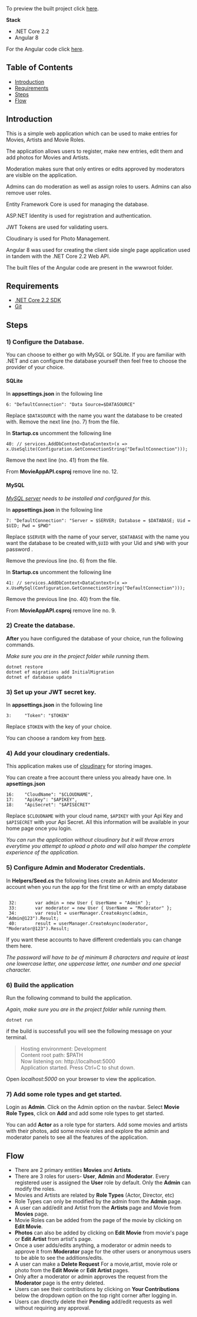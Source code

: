 To preview the built project click <a href="http://themoviezone.herokuapp.com/">here</a>.

**Stack**


- .NET Core 2.2
- Angular 8

For the Angular code click <a href="https://github.com/ajinkyad8/MovieAppSPA">here</a>.


## Table of Contents

- [Introduction](#Introduction)
- [Requirements](#Requirements)
- [Steps](#Steps)
- [Flow](#Flow)

## Introduction
This is a simple web application which can be used to make entries for Movies, Artists and Movie Roles.

The application allows users to register, make new entries, edit them and add photos for Movies and Artists.

Moderation makes sure that only entires or edits approved by moderators are visible on the application.

Admins can do moderation as well as assign roles to users. Admins can also remove user roles.

Entity Framework Core is used for managing the database.

ASP.NET Identity is used for registration and authentication.

JWT Tokens are used for validating users.

Cloudinary is used for Photo Management.

Angular 8 was used for creating the client side single page application used in tandem with the .NET Core 2.2 Web API.

The built files of the Angular code are present in the wwwroot folder.



## Requirements

- <a href="https://dotnet.microsoft.com/download/dotnet-core/2.2">.NET Core 2.2 SDK </a>
- <a href="https://git-scm.com/downloads">Git </a>

## Steps

### 1) Configure the Database.
You can choose to either go with MySQL or SQLite. If you are familiar with .NET and can configure the database yourself then feel free to choose the provider of your choice.
 #### SQLite
In <b>appsettings.json</b> in the following line
```shell
6: "DefaultConnection": "Data Source=$DATASOURCE"
```
Replace `$DATASOURCE` with the name you want the database to be created with.
Remove the next line (no. 7) from the file.

In <b>Startup.cs</b> uncomment the following line 
```shell
40: // services.AddDbContext<DataContext>(x => x.UseSqlite(Configuration.GetConnectionString("DefaultConnection")));
```
Remove the next line (no. 41) from the file.

From <b>MovieAppAPI.csproj</b> remove line no. 12.

 #### MySQL
 <i> <a href="https://dev.mysql.com/downloads/mysql/">MySQL server</a> needs to be installed and configured for this.</i>
 
 
In <b>appsettings.json</b> in the following line
```shell
7: "DefaultConnection": "Server = $SERVER; Database = $DATABASE; Uid = $UID; Pwd = $PWD"
```
Replace `$SERVER` with the name of your server, `$DATABASE` with the name you want the database to be created with,`$UID` with your Uid and `$PWD` with your password .

Remove the previous line (no. 6) from the file.

In <b>Startup.cs</b> uncomment the following line 
```shell
41: // services.AddDbContext<DataContext>(x => x.UseMySql(Configuration.GetConnectionString("DefaultConnection")));
```
Remove the previous line (no. 40) from the file.

From <b>MovieAppAPI.csproj</b> remove line no. 9.

### 2) Create the database.
<b>After</b> you have configured the database of your choice, run the following commands.

<i>Make sure you are in the project folder while running them.</i>
```shell
dotnet restore
dotnet ef migrations add InitialMigration
dotnet ef database update
```

### 3) Set up your JWT secret key.
In <b>appsettings.json</b> in the following line
```shell
3:     "Token": "$TOKEN"
```
Replace `$TOKEN` with the key of your choice.

You can choose a random key from <a href="https://www.grc.com/passwords.htm">here</a>.

### 4) Add your cloudinary credentials.
This application makes use of <a href="https://cloudinary.com/">cloudinary</a> for storing images.

You can create a free account there unless you already have one.
In <b>apsettings.json</b>
```shell
16:    "CloudName": "$CLOUDNAME",
17:    "ApiKey": "$APIKEY",
18:    "ApiSecret": "$APISECRET"
```
Replace `$CLOUDNAME` with your cloud name, `$APIKEY` with your Api Key and `$APISECRET` with your Api Secret. All this information will be available in your home page once you login.

<i>You can run the application without cloudinary but it will throw errors everytime you attempt to upload a photo and will also hamper the complete experience of the application.</i>
### 5) Configure Admin and Moderator Credentials.
In <b>Helpers/Seed.cs</b> the following lines create an Admin and Moderator account when you run the app for the first time or with an empty database
```shell

 32:       var admin = new User { UserName = "Admin" };
 33:       var moderator = new User { UserName = "Moderator" };
 34:       var result = userManager.CreateAsync(admin, "Admin@123").Result;
 40:       result = userManager.CreateAsync(moderator, "Moderator@123").Result;
 ```
 If you want these accounts to have different credentials you can change them here.
 
 <i>The password will have to be of minimum 8 characters and require at least one lowercase letter, one uppercase letter, one number and one special character.
 </i>
 ### 6) Build the application
 Run the following command to build the application.
 
 <i>Again, make sure you are in the project folder while running them.</i>

 ```shell
 dotnet run
 ```
if the build is successfull you will see the following message on your terminal.
> Hosting environment: Development<br>
> Content root path: $PATH<br>
> Now listening on: http://localhost:5000<br>
> Application started. Press Ctrl+C to shut down.

Open <i>localhost:5000</i> on your browser to view the application.

### 7) Add some role types and get started.
Login as <b>Admin</b>. Click on the Admin option on the navbar. Select <b>Movie Role Types</b>, click on <b>Add</b> and add some role types to get started.

You can add <b>Actor</b> as a role type for starters. Add some movies and artists with their photos, add some movie roles and explore the admin and moderator panels to see all the features of the application.

## Flow

- There are 2 primary entities <b>Movies</b> and <b>Artists</b>.
- There are 3 roles for users- <b>User</b>, <b>Admin</b> and <b>Moderator</b>. Every registered user is assigned the <b>User</b> role by default. Only the <b>Admin</b> can modify the roles.
- Movies and Artists are related by <b>Role Types</b> (Actor, Director, etc)
- Role Types can only be modified by the admin from the <b>Admin</b> page.
- A user can add/edit and Artist from the <b>Artists</b> page and Movie from <b>Movies</b> page.
- Movie Roles can be added from the page of the movie by clicking on <b>Edit Movie</b>.
- <b>Photos</b> can also be added by clicking on <b>Edit Movie</b> from movie's page or <b>Edit Artist</b> from artist's page.
- Once a user adds/edits anything, a moderator or admin needs to approve it from <b>Moderator</b> page for the other users or anonymous users to be able to see the additions/edits.
- A user can make a <b>Delete Request</b> For a movie,artist, movie role or photo from the <b>Edit Movie</b> or <b>Edit Artist</b> pages.
- Only after a moderator or admin approves the request from the <b>Moderator</b> page is the entry deleted.
- Users can see their contributions by clicking on <b>Your Contributions</b> below the dropdown option on the top right corner after logging in.
- Users can directly delete their <b>Pending</b> add/edit requests as well without requiring any approval.
